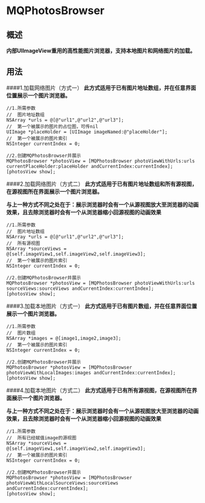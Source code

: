 # MQPhotosBrowser


## 概述

**内部UIImageView重用的高性能图片浏览器，支持本地图片和网络图片的加载。**

## 用法

####1.加载网络图片（方式一）
**此方式适用于已有图片地址数组，并在任意界面位置展示一个图片浏览器。**

```
//1.所需参数
//	图片地址数组
NSArray *urls = @[@"url1",@"url2",@"url3"];
//	第一个被展示的图片的占位图，可传nil
UIImage *placeHolder = [UIImage imageNamed:@"placeHolder"];
//	第一个被展示的图片索引
NSInteger currentIndex = 0;

//2.创建MQPhotosBrowser并展示
MQPhotosBrowser *photosView = [MQPhotosBrowser photoViewWithUrls:urls currentPlaceHolder:placeHolder andCurrentIndex:currentIndex];
[photosView show];
```

####2.加载网络图片（方式二）
**此方式适用于已有图片地址数组和所有源视图，在源视图所在界面展示一个图片浏览器。**

**与上一种方式不同之处在于：展示浏览器时会有一个从源视图放大至浏览器的动画效果，且去除浏览器时会有一个从浏览器缩小回源视图的动画效果**

```
//1.所需参数
//	图片地址数组
NSArray *urls = @[@"url1",@"url2",@"url3"];
//	所有源视图
NSArray *sourceViews = @[self.imageView1,self.imageView2,self.imageView3];
//	第一个被展示的图片索引
NSInteger currentIndex = 0;

//2.创建MQPhotosBrowser并展示
MQPhotosBrowser *photosView = [MQPhotosBrowser photoViewWithUrls:urls sourceViews:sourceViews andCurrentIndex:currentIndex];
[photosView show];
```

####3.加载本地图片（方式一）
**此方式适用于已有图片数组，并在任意界面位置展示一个图片浏览器。**

```
//1.所需参数
//	图片数组
NSArray *images = @[image1,image2,image3];
//	第一个被展示的图片索引
NSInteger currentIndex = 0;

//2.创建MQPhotosBrowser并展示
MQPhotosBrowser *photosView = [MQPhotosBrowser photoViewWithLocalImages:images andCurrentIndex:currentIndex];
[photosView show];
```

####4.加载本地图片（方式二）
**此方式适用于已有所有源视图，在源视图所在界面展示一个图片浏览器。**

**与上一种方式不同之处在于：展示浏览器时会有一个从源视图放大至浏览器的动画效果，且去除浏览器时会有一个从浏览器缩小回源视图的动画效果**

```
//1.所需参数
//	所有已经赋值image的源视图
NSArray *sourceViews = @[self.imageView1,self.imageView2,self.imageView3];
//	第一个被展示的图片索引
NSInteger currentIndex = 0;

//2.创建MQPhotosBrowser并展示
MQPhotosBrowser *photosView = [MQPhotosBrowser photoViewWithLocalSourceViews:sourceViews andCurrentIndex:currentIndex];
[photosView show];
```
